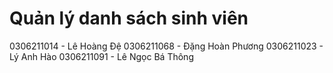 # Quản lý danh sách sinh viên

0306211014 - Lê Hoàng Đệ
0306211068 - Đặng Hoàn Phương 
0306211023 - Lý Anh Hào
0306211091 - Lê Ngọc Bá Thông
